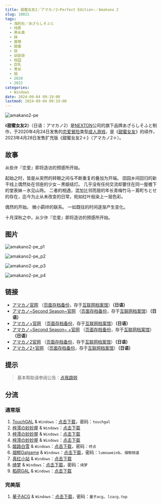 ```yaml
---
title: 甜蜜女友2／アマカノ2~Perfect Edition~／Amakano 2
slug: 18021
tags:
  - 海豹社／あざらしそふと
  - 纯爱
  - 黑长直
  - 妹
  - 废萌
  - 甜蜜
  - 拔
  - 幼驯染
  - 校园
  - 巨乳
  - 黑丝
  - 姐
  - 2020
  - 2022
categories:
  - Windows
date: 2024-09-04 09:19:00
lastmod: 2024-09-04 09:19:00
---
```


![amakano2-pe](https://static.30hb.cn/vndb/img/amakano2-pe.webp)

《**甜蜜女友2**》（日语：アマカノ2）是[NEXTON](https://zh.wikipedia.org/wiki/NEXTON)公司的旗下品牌あざらしそふと制作，于2020年4月24日发售的[恋爱冒险](https://zh.wikipedia.org/wiki/戀愛冒險)类型[成人游戏](https://zh.wikipedia.org/wiki/日本成人遊戲)，是《[甜蜜女友](https://zh.wikipedia.org/wiki/甜蜜女友)》的续作，2023年4月28日发售扩充版《甜蜜女友2＋》（アマカノ2＋）。

<!--more-->

## 故事

从些许『恋爱』即将造访的预感所开始。

起始之时，皆是从突然的转眼之间与不断重复的叠加为开端。
田园乡间回归的新干线上偶然处在邻座的少女－黒姫结灯。
几乎没有任何交流却要住在同一屋檐下的堂表妹－氷见山玲。
二者的相遇，混加比邻而居的年长青梅竹马－蔦町ちとせ的存在，迄今为止从未改变的日常，宛如红叶般染上一层色彩。

偶然的开始。
微小羁绊的联系。
一如既往的时间逐渐产生变化。

十月深秋之中，从少许『恋爱』即将造访的预感所开始。

## 图片

![amakano2-pe_p1](https://static.30hb.cn/vndb/img/amakano2-pe_p1.webp)

![amakano2-pe_p2](https://static.30hb.cn/vndb/img/amakano2-pe_p2.webp)

![amakano2-pe_p3](https://static.30hb.cn/vndb/img/amakano2-pe_p3.webp)

![amakano2-pe_p4](https://static.30hb.cn/vndb/img/amakano2-pe_p4.webp)

## 链接

- [アマカノ官网](http://azarashi-soft.nexton-net.jp/amakano/) （[页面存档备份](https://web.archive.org/web/20201101063525/http://azarashi-soft.nexton-net.jp/amakano/)，存于[互联网档案馆](https://zh.wikipedia.org/wiki/互联网档案馆)）**（日语）**
- [アマカノ~Second Season~官网](https://azarashi-soft.nexton-net.jp/amakano-ss/) （[页面存档备份](https://web.archive.org/web/20201101063525/https://azarashi-soft.nexton-net.jp/amakano-ss/)，存于[互联网档案馆](https://zh.wikipedia.org/wiki/互联网档案馆)）**（日语）**
- [アマカノ+官网](http://azarashi-soft.nexton-net.jp/amakano+/) （[页面存档备份](https://web.archive.org/web/20190404140327/http://azarashi-soft.nexton-net.jp/amakano+/)，存于[互联网档案馆](https://zh.wikipedia.org/wiki/互联网档案馆)）**（日语）**
- [アマカノ~Second Season~ +官网](https://azarashi-soft.nexton-net.jp/amakano-ss-plus/) （[页面存档备份](https://azarashi-soft.nexton-net.jp/amakano-ss-plus/)，存于[互联网档案馆](https://zh.wikipedia.org/wiki/互联网档案馆)）**（日语）**
- [アマカノ2官网](http://azarashi-soft.nexton-net.jp/amakano2/) （[页面存档备份](https://web.archive.org/web/20220101063525/http://azarashi-soft.nexton-net.jp/amakano2/)，存于[互联网档案馆](https://zh.wikipedia.org/wiki/互联网档案馆)）**（日语）**
- [アマカノ2+官网](http://azarashi-soft.nexton-net.jp/amakano2-plus//) （[页面存档备份](https://web.archive.org/web/20230401140327/http://azarashi-soft.nexton-net.jp/amakano2-plus//)，存于[互联网档案馆](https://zh.wikipedia.org/wiki/互联网档案馆)）**（日语）**

## 提示

> 基本帮助请参阅公告：[点我跳转](/)

## 分流

### 通常版

1. [TouchGAL](https://www.touchgal.us/) & `Windows`：[点击下载](https://pan.touchgal.net/s/avWcJ)，密码：`touchgal`
2. [梓澪の妙妙屋](https://zi0.cc/) & `Windows`：[点击下载](https://zi0.cc/d/%60%E3%80%90%E5%90%88%E9%9B%86%E7%B3%BB%E5%88%97%E3%80%91/%E5%8D%97%2BGalGame%E6%B1%89%E5%8C%96%E5%8C%BA%E5%85%A8%E5%8C%BA%E8%B5%84%E6%BA%90%E5%A4%87%E4%BB%BD/1/25/%5B%E3%81%82%E3%81%96%E3%82%89%E3%81%97%E3%81%9D%E3%81%B5%E3%81%A8%5D%20%E3%82%A2%E3%83%9E%E3%82%AB%E3%83%8E2%20%20%E7%94%9C%E8%9C%9C%E5%A5%B3%E5%8F%8B2%20%E6%B1%89%E5%8C%96%E7%A1%AC%E7%9B%98%E7%89%88%5B%E5%BF%83%E6%84%BF%E5%B1%8B%E6%B1%89%E5%8C%96%E7%BB%84%5D.zip?sign=Bx3S7ifmKcYUz9eQmrChorAaS7OS6lnMSmLt7f6dTJc=:0)
3. [梓澪の妙妙屋](https://zi0.cc/) & `Windows`：[点击下载](https://zi0.cc/d/%2C%E3%80%90ADV-%E5%86%92%E9%99%A9%E6%B8%B8%E6%88%8F%E3%80%91/%E3%80%90PC%E3%80%91%E7%94%9C%E8%9C%9C%E5%A5%B3%E5%8F%8B2/%E7%94%9C%E8%9C%9C%E5%A5%B3%E5%8F%8B2.7z?sign=PmGxseFzUieQuZzq7hZf3suxE79RrF9eJV15YsJe8vA=:0)
4. [梓澪の妙妙屋](https://zi0.cc/) & `Windows`：[点击下载](https://zi0.cc/.%E3%80%90%E5%A4%8F%E9%A3%8E%E3%80%91/.%E3%80%90%E5%A4%8F%E9%A3%8E-1%E3%80%91/AVG%EF%BC%88%E8%A7%86%E8%A7%89%E5%B0%8F%E8%AF%B4%EF%BC%89/%E3%80%90PC%E3%80%91/%E3%80%90PC%E3%80%91%E7%94%9C%E8%9C%9C%E5%A5%B3%E5%8F%8B2)
5. [姬路白雪](https://pan.jlbx.xyz/) & `Windows`：[点击下载](https://pan.jlbx.xyz/?s=%E7%94%9C%E8%9C%9C%E5%A5%B3%E5%8F%8B)，密码：`终点`
6. [烟郁Galgame](https://yanyugal.top/) & `Windows`：[点击下载](https://yanyugal.top/d/disk1/%E5%B0%8F%E5%B0%8F%E7%9A%84%E5%88%86%E4%BA%AB%EF%BC%88PC%EF%BC%86%E5%AE%89%E5%8D%93%EF%BC%89/%E5%AE%89%E5%8D%93/krkr/ATRI%20-My%20Dear%20Moments-.7z)，密码：`lumouweinb`、`烟郁频道`
7. [真红小站](https://www.shinnku.com/) & `Windows`：[点击下载](https://www.shinnku.com/api/download/0/win/%E7%94%9C%E8%9C%9C%E5%A5%B3%E5%8F%8B2.7z)
8. [绮梦](https://acgs.one/) & `Windows`：[点击下载](https://game.acgs.one/game/288.html)，密码：`绮梦`
9. [稻荷GAL](https://inarigal.com/) & `Windows`：[点击下载](https://inarigal.com/detail/7163)

### 完美版

1. [量子ACG](https://lzacg.org/) & `Windows`：[点击下载](https://lzacg.org/5874)，密码：`量子acg`、`lzacg.top`
